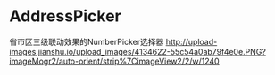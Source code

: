 # AddressPicker
省市区三级联动效果的NumberPicker选择器
http://upload-images.jianshu.io/upload_images/4134622-55c54a0ab79f4e0e.PNG?imageMogr2/auto-orient/strip%7CimageView2/2/w/1240
